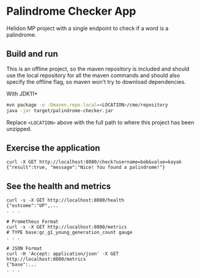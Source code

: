 # Palindrome Checker App

Helidon MP project with a single endpoint to check if a word is a palindrome.

## Build and run
This is an offline project, so the maven repository is included and should use the local repository for all the maven commands and should also specify the offline flag, so maven won't try to download dependencies.

With JDK11+
```bash
mvn package -o -Dmaven.repo.local=<LOCATION>/cme/repository
java -jar target/palindrome-checker.jar
```

Replace `<LOCATION>` above with the full path to where this project has been unzipped.

## Exercise the application

```
curl -X GET http://localhost:8080/check?username=bob&value=kayak
{"result":true, "message":"Nice! You found a palindrome!"}

```

## See the health and metrics

```
curl -s -X GET http://localhost:8080/health
{"outcome":"UP",...
. . .

# Prometheus Format
curl -s -X GET http://localhost:8080/metrics
# TYPE base:gc_g1_young_generation_count gauge
. . .

# JSON Format
curl -H 'Accept: application/json' -X GET http://localhost:8080/metrics
{"base":...
. . .

```